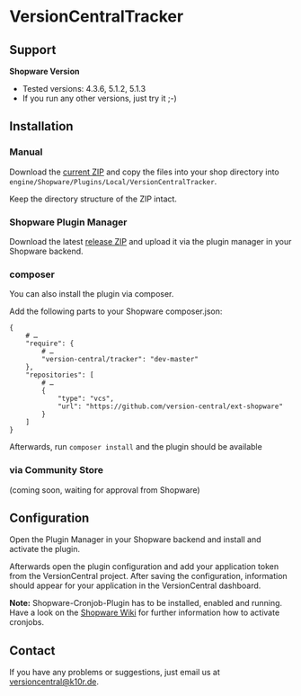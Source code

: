 # VersionCentralTracker

## Support

**Shopware Version**

* Tested versions: 4.3.6, 5.1.2, 5.1.3
* If you run any other versions, just try it ;-)

## Installation

### Manual

Download the [current ZIP](https://github.com/version-central/ext-shopware/archive/master.zip) and copy the files into your shop directory into `engine/Shopware/Plugins/Local/VersionCentralTracker`.

Keep the directory structure of the ZIP intact.

### Shopware Plugin Manager

Download the latest [release ZIP](https://github.com/version-central/ext-shopware/releases) and upload it via the plugin manager in your Shopware backend.

### composer

You can also install the plugin via composer.

Add the following parts to your Shopware composer.json:

```
{
    # …
    "require": {
        # …
        "version-central/tracker": "dev-master"
    },
    "repositories": [
        # …
        {
            "type": "vcs",
            "url": "https://github.com/version-central/ext-shopware"
        }
    ]
}
```

Afterwards, run `composer install` and the plugin should be available

### via Community Store

(coming soon, waiting for approval from Shopware)

## Configuration

Open the Plugin Manager in your Shopware backend and install and activate the plugin.

Afterwards open the plugin configuration and add your application token from the VersionCentral project. After saving the configuration, information should appear for your application in the VersionCentral dashboard.

**Note:** Shopware-Cronjob-Plugin has to be installed, enabled and running. Have a look on the [Shopware Wiki](http://community.shopware.com/Cronjobs_detail_1102.html) for further information how to activate cronjobs.

## Contact

If you have any problems or suggestions, just email us at [versioncentral@k10r.de](mailto:versioncentral@k10r.de).
